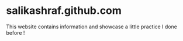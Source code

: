 # salikashraf.github.com
This website contains information and showcase a little practice I done before !
